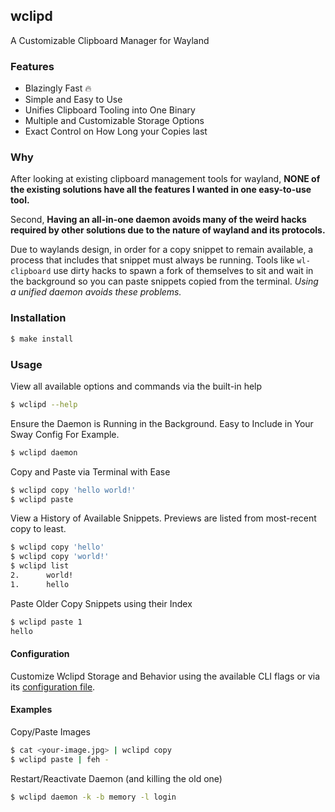 ## wclipd

A Customizable Clipboard Manager for Wayland

<!--
  TODO: include dmenu/rmenu support
  TODO: rewrite wayland underlying clipboard stack
-->

### Features
  - Blazingly Fast 🔥
  - Simple and Easy to Use
  - Unifies Clipboard Tooling into One Binary
  - Multiple and Customizable Storage Options
  - Exact Control on How Long your Copies last

### Why

After looking at existing clipboard management tools for wayland,
**NONE of the existing solutions have all the features I wanted in one
easy-to-use tool.**

Second, **Having an all-in-one daemon avoids many of the weird
hacks required by other solutions due to the nature of wayland
and its protocols.**

Due to waylands design, in order for a copy snippet to remain
available, a process that includes that snippet must always be running.
Tools like `wl-clipboard` use dirty hacks to spawn a fork of themselves
to sit and wait in the background so you can paste snippets copied from
the terminal. _Using a unified daemon avoids these problems._

### Installation

```bash
$ make install
```

### Usage

View all available options and commands via the built-in help

```bash
$ wclipd --help
```

Ensure the Daemon is Running in the Background.
Easy to Include in Your Sway Config For Example.

```bash
$ wclipd daemon
```

Copy and Paste via Terminal with Ease


```bash
$ wclipd copy 'hello world!'
$ wclipd paste
```

View a History of Available Snippets. Previews are listed
from most-recent copy to least.

```bash
$ wclipd copy 'hello'
$ wclipd copy 'world!'
$ wclipd list
2.      world!
1.      hello
```

Paste Older Copy Snippets using their Index

```bash
$ wclipd paste 1
hello
```

#### Configuration

Customize Wclipd Storage and Behavior using the available CLI flags
or via its [configuration file](./default-config.yaml).

#### Examples

Copy/Paste Images

```bash
$ cat <your-image.jpg> | wclipd copy
$ wclipd paste | feh -
```

Restart/Reactivate Daemon (and killing the old one)

```bash
$ wclipd daemon -k -b memory -l login
```

